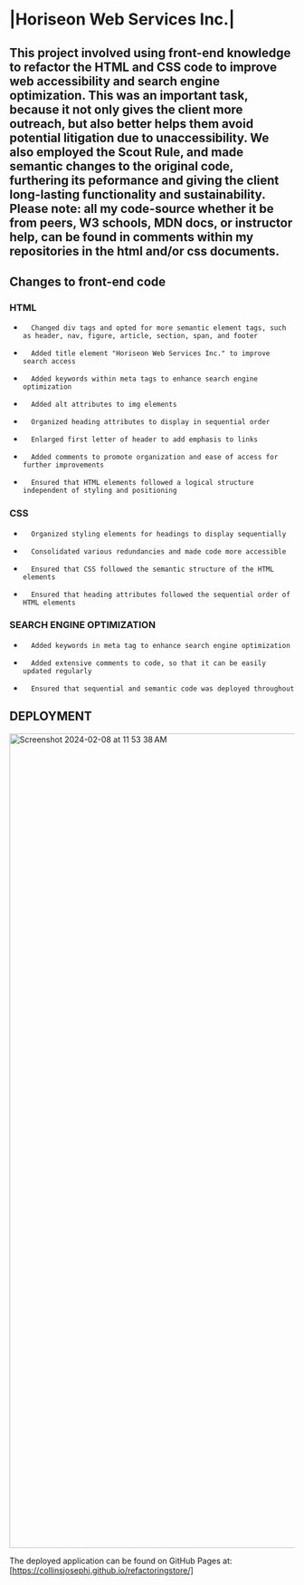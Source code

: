 # |Horiseon Web Services Inc.|
## This project involved using front-end knowledge to refactor the HTML and CSS code to improve web accessibility and search engine optimization. This was an important task, because it not only gives the client more outreach, but also better helps them avoid potential litigation due to unaccessibility. We also employed the Scout Rule, and made semantic changes to the original code, furthering its peformance and giving the client long-lasting functionality and sustainability. Please note: all my code-source whether it be from peers, W3 schools, MDN docs, or instructor help, can be found in comments within my repositories in the html and/or css documents.

## Changes to front-end code

### HTML

-		Changed div tags and opted for more semantic element tags, such as header, nav, figure, article, section, span, and footer
-		Added title element "Horiseon Web Services Inc." to improve search access 
-		Added keywords within meta tags to enhance search engine optimization
-		Added alt attributes to img elements
-		Organized heading attributes to display in sequential order
-		Enlarged first letter of header to add emphasis to links
-		Added comments to promote organization and ease of access for further improvements
-		Ensured that HTML elements followed a logical structure independent of styling and positioning

### CSS

-		Organized styling elements for headings to display sequentially
-		Consolidated various redundancies and made code more accessible 
-		Ensured that CSS followed the semantic structure of the HTML elements
-		Ensured that heading attributes followed the sequential order of HTML elements

### SEARCH ENGINE OPTIMIZATION

-		Added keywords in meta tag to enhance search engine optimization
-		Added extensive comments to code, so that it can be easily updated regularly
-		Ensured that sequential and semantic code was deployed throughout

## DEPLOYMENT

<img width="1438" alt="Screenshot 2024-02-08 at 11 53 38 AM" src="https://github.com/collinsjosephj/refactoringstore/assets/156174614/7aeaa935-c800-4306-be27-ea35b25d6fed">




The deployed application can be found on GitHub Pages at:  [https://collinsjosephj.github.io/refactoringstore/]

